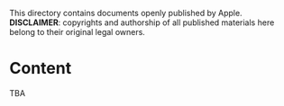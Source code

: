 
This directory contains documents openly published by Apple.
**DISCLAIMER**: copyrights and authorship of all published materials here belong to their original legal owners.

# Content

TBA

